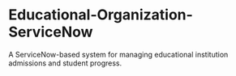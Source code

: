 # Educational-Organization-ServiceNow
A ServiceNow-based system for managing educational institution admissions and student progress.
